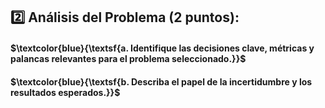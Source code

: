 ## :two: Análisis del Problema (2 puntos):

#### $\textcolor{blue}{\textsf{a. Identifique las decisiones clave, métricas y palancas relevantes para el problema seleccionado.}}$ 


#### $\textcolor{blue}{\textsf{b. Describa el papel de la incertidumbre y los resultados esperados.}}$ 